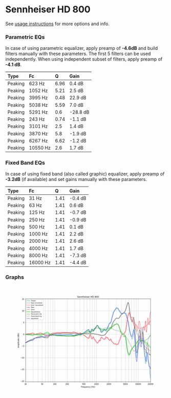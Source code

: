# Sennheiser HD 800
See [usage instructions](https://github.com/jaakkopasanen/AutoEq#usage) for more options and info.

### Parametric EQs
In case of using parametric equalizer, apply preamp of **-4.6dB** and build filters manually
with these parameters. The first 5 filters can be used independently.
When using independent subset of filters, apply preamp of **-4.1 dB**.

| Type    | Fc       |    Q | Gain     |
|:--------|:---------|:-----|:---------|
| Peaking | 623 Hz   | 6.96 | 0.4 dB   |
| Peaking | 1052 Hz  | 5.21 | 2.5 dB   |
| Peaking | 3995 Hz  | 0.48 | 22.9 dB  |
| Peaking | 5038 Hz  | 5.59 | 7.0 dB   |
| Peaking | 5291 Hz  | 0.6  | -28.8 dB |
| Peaking | 243 Hz   | 0.74 | -1.1 dB  |
| Peaking | 3101 Hz  | 2.5  | 1.4 dB   |
| Peaking | 3870 Hz  | 5.8  | -1.9 dB  |
| Peaking | 6267 Hz  | 6.62 | -1.2 dB  |
| Peaking | 10550 Hz | 2.6  | 1.7 dB   |

### Fixed Band EQs
In case of using fixed band (also called graphic) equalizer, apply preamp of **-3.2dB**
(if available) and set gains manually with these parameters.

| Type    | Fc       |    Q | Gain    |
|:--------|:---------|:-----|:--------|
| Peaking | 31 Hz    | 1.41 | -0.4 dB |
| Peaking | 63 Hz    | 1.41 | 0.6 dB  |
| Peaking | 125 Hz   | 1.41 | -0.7 dB |
| Peaking | 250 Hz   | 1.41 | -0.9 dB |
| Peaking | 500 Hz   | 1.41 | 0.1 dB  |
| Peaking | 1000 Hz  | 1.41 | 2.2 dB  |
| Peaking | 2000 Hz  | 1.41 | 2.6 dB  |
| Peaking | 4000 Hz  | 1.41 | 1.7 dB  |
| Peaking | 8000 Hz  | 1.41 | -7.3 dB |
| Peaking | 16000 Hz | 1.41 | -4.4 dB |

### Graphs
![](./Sennheiser%20HD%20800.png)